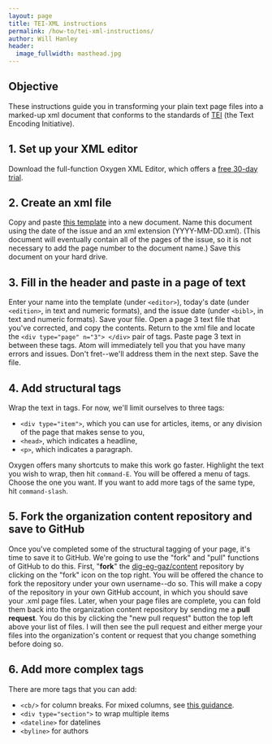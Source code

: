 ```yaml
---
layout: page
title: TEI-XML instructions
permalink: /how-to/tei-xml-instructions/
author: Will Hanley
header:
  image_fullwidth: masthead.jpg
---
```


## Objective
These instructions guide you in transforming your plain text page files into a marked-up xml document that conforms to the standards of [TEI](http://www.tei-c.org) (the Text Encoding Initiative).

## 1. Set up your XML editor
Download the full-function Oxygen XML Editor, which offers a [free 30-day trial](http://www.oxygenxml.com/xml_editor/register.html).

## 2. Create an xml file
Copy and paste [this template](https://raw.githubusercontent.com/dig-eg-gaz/boilerplates/master/empty-issue.xml) into a new document. Name this document using the date of the issue and an xml extension (YYYY-MM-DD.xml). (This document will eventually contain all of the pages of the issue, so it is not necessary to add the page number to the document name.) Save this document on your hard drive.

## 3. Fill in the header and paste in a page of text
Enter your name into the template (under `<editor>`), today's date (under `<edition>`, in text and numeric formats), and the issue date (under `<bibl>`, in text and numeric formats). Save your file. Open a page 3 text file that you've corrected, and copy the contents. Return to the xml file and locate the `<div type="page" n="3"> </div>` pair of tags. Paste page 3 text in between these tags. Atom will immediately tell you that you have many errors and issues. Don't fret--we'll address them in the next step. Save the file.

## 4. Add structural tags
Wrap the text in tags. For now, we'll limit ourselves to three tags:
-  `<div type="item">`, which you can use for articles, items, or any division of the page that makes sense to you,
- `<head>`, which indicates a headline,
- `<p>`, which indicates a paragraph.

Oxygen offers many shortcuts to make this work go faster. Highlight the text you wish to wrap, then hit `command-E`. You will be offered a menu of tags. Choose the one you want. If you want to add more tags of the same type, hit `command-slash`.

## 5. Fork the organization content repository and save to GitHub

Once you've completed some of the structural tagging of your page, it's time to save it to GitHub. We're going to use the "fork" and "pull" functions of GitHub to do this. First, "**fork**" the [dig-eg-gaz/content](https://github.com/dig-eg-gaz/content) repository by clicking on the "fork" icon on the top right. You will be offered the chance to fork the repository under your own username--do so. This will make a copy of the repository in your own GitHub account, in which you should save your .xml page files. Later, when your page files are complete, you can fold them back into the organization content repository by sending me a **pull request**. You do this by clicking the "new pull request" button the top left above your list of files. I will then see the pull request and either merge your files into the organization's content or request that you change something before doing so.

## 6. Add more complex tags
There are more tags that you can add:
- `<cb/>` for column breaks. For mixed columns, see [this guidance](http://dcs.library.virginia.edu/digital-stewardship-services/tei-encoding-guidelines/#cb).
- `<div type="section">` to wrap multiple items
- `<dateline>` for datelines
- `<byline>` for authors
